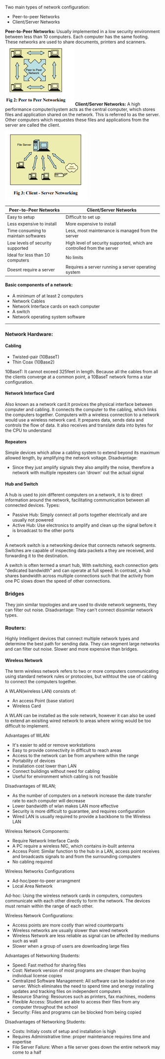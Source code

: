 Two main types of network configuration:
- Peer-to-peer Networks
- Client/Server Networks

**Peer-to-Peer Networks:** Usually implemented in a low security environment between less than 10 computers. Each computer has the same footing. These networks are used to share documents, printers and scanners.
![](images/Pasted%20image%2020230508041703.png)
**Client/Server Networks:** A high performance computer/system acts as the central computer, which stores files and application shared on the network. This is referred to as the server. Other computers which requestes these files and applications from the server are called the client.

![](images/Pasted%20image%2020230508042009.png)

Peer-to-Peer Networks | Client/Server Networks
--- | ---
Easy to setup | Difficult to set up
Less expensive to install | More expensive to install
Time consuming to maintain softwares | Less, most maintenance is managed from the server
Low levels of security supported | High level of security supported, which are controlled from the server
Ideal for less than 10 computers | No limits
Doesnt require a server | Requires a server running a server operating system


#### Basic components of a network:
- A minimum of at least 2 computers
- Network Cables
- Network Interface cards on each computer
- A switch
- Network operating system software

---
### Network Hardware:
#### Cabling
- Twisted-pair (10BaseT)
- Thin Coax (10Base2)

10BaseT: It cannot exceed 325feet in length. Because all the cables from all the clients converge at a common point, a 10BaseT network forms a star configuration.

#### Network Interface Card
Also known as a network card.It provices the physical interface between computer and cabling. It connects the computer to the cabling, which links the computers together. Computers with a wireless connection to a network would use a wireless network card. It prepares data, sends data and controls the flow of data. It also receives and translate data into bytes for the CPU to understand

#### Repeaters
Simple devices which allow a cabling system to extend beyond its maximum allowed length, by amplifying the network  voltage.
Disadvantage:
- Since they just amplify signals they also amplify the noise, therefore a network with multiple repeaters can 'drown' out the actual signal
#### Hub and Switch
A hub is used to join different computers on a network, it is to direct information around the network, facilitating communication between all connected devices. 
Types:
- Passive Hub: Simply connect all ports together electrically and are usually not powered
- Active Hub: Use electronics to amplify and clean up the signal before it is broadcast to the other ports
-
A network switch is a networking device that connects network segments.
Switches are capable of inspecting data packets a they are received, and forwarding it to the destination.

A switch is often termed a smart hub, With switching, each connection gets "dedicated bandwidth" and can operate at full speed. In contrast, a hub shares bandwidth across multiple connections such that the activity from one PC slows down the speed of other connections.

### Bridges
They join similar topologies and are used to divide network segments, they can filter out noise.
Disadvantage:
They can't connect dissimilar network types.

### Routers:
Highly Intelligent devices that connect multiple network types and determine the best path for sending data.
They can segment large networks and can filter out noise.
Slower and more expensive than bridges.


#### Wireless Network
The term wireless network refers to two or more computers communicating using standard network rules or protocoles, but withtout the use of cabling to connect the computers together.

A WLAN(wireless LAN) consists of:
- An access Point (base station)
- Wireless Card

A WLAN can be installed as the sole network, however it can also be used to extend an exisiting wired network to areas where wiring would be too difficult to implement. 

Advantages of WLAN:
- It's easier to add or remove workstations
- Easy to provide connectivity in difficult to reach areas
- Access to the network can be from anywhere within the range
- Portability of devices
- Installation cost lower than LAN
- Connect buildings without need for cabling
- Useful for environment which cabling is not feasible


Disadvantages of WLAN;
- As the number of computers on a network increase the date transfer rate to each computer will decrease
- Lower bandwidth of wlan makes LAN more effective
- Security is more difficult to guarantee, and requires configuration
- Wired LAN is usually required to provide a backbone to the Wireless LAN

Wireless Network Components:
- Require Network Interface Cards
- A PC require a wireless NIC, which contains in-built antenna
- Access Point: Similar function to the hub in a LAN, access point receives and broadcasts signals to and from the surrounding computers
- No cabling required

Wireless Networks Configurations
- Ad-hoc/peer-to-peer arrangment
- Local Area Network

Ad-hoc: Using the wireless network cards in computers, computers communicate with each other directly to form the network. The devices must remain within the range of each other.


Wireless Network Configurations:
- Access points are more costly than wired counterparts
- Wireless networks are usually slower than wired network
- Wireless Network are less reliable as signal can be affected by mediums such as wall
- Slower when a group of users are downloading large files

Advantages of Networking Students:
- Speed: Fast method for sharing files
- Cost: Network version of most programs are cheaper than buying individual license copies
- Centralized Software Management: All software can be loaded on one server. Which eliminates the need to spend time and energy installing updates and tracking files on independent computers
- Resource Sharing: Resources such as printers, fax machines, modems
- Flexible Access: Student are able to access their files from any computer throughout the school
- Security: Files and programs can be blocked from being copied

Disadvantages of Networking Students:
- Costs: Initialy costs of setup and installation is high
- Requires Administrative time: proper maintenance requires time and expertise
- File Server Failure: When a file server goes down the entire network may come to a half

